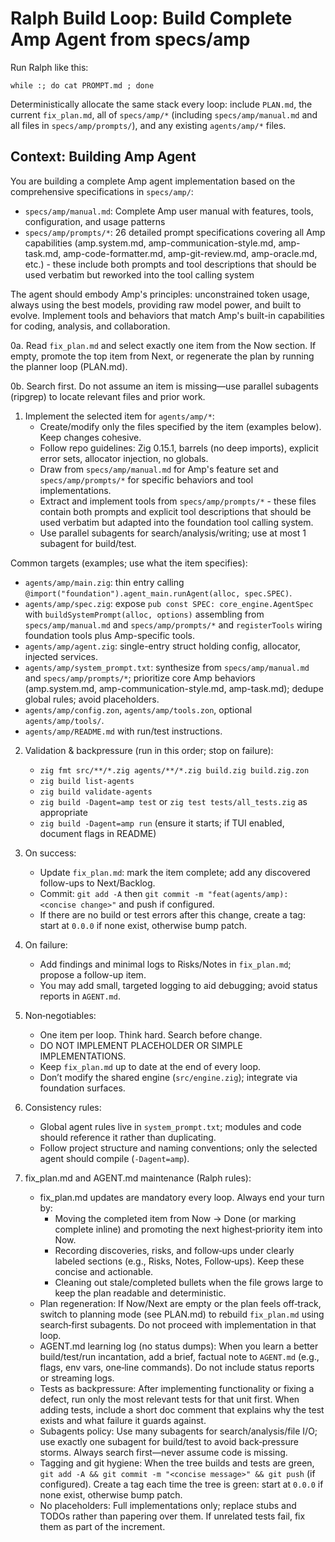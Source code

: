 # Ralph Build Loop: Build Complete Amp Agent from specs/amp

Run Ralph like this:

```
while :; do cat PROMPT.md ; done
```

Deterministically allocate the same stack every loop: include `PLAN.md`, the current `fix_plan.md`, all of `specs/amp/*` (including `specs/amp/manual.md` and all files in `specs/amp/prompts/`), and any existing `agents/amp/*` files.

## Context: Building Amp Agent

You are building a complete Amp agent implementation based on the comprehensive specifications in `specs/amp/`:

- `specs/amp/manual.md`: Complete Amp user manual with features, tools, configuration, and usage patterns
- `specs/amp/prompts/*`: 26 detailed prompt specifications covering all Amp capabilities (amp.system.md, amp-communication-style.md, amp-task.md, amp-code-formatter.md, amp-git-review.md, amp-oracle.md, etc.) - these include both prompts and tool descriptions that should be used verbatim but reworked into the tool calling system

The agent should embody Amp's principles: unconstrained token usage, always using the best models, providing raw model power, and built to evolve. Implement tools and behaviors that match Amp's built-in capabilities for coding, analysis, and collaboration.

0a. Read `fix_plan.md` and select exactly one item from the Now section. If empty, promote the top item from Next, or regenerate the plan by running the planner loop (PLAN.md).

0b. Search first. Do not assume an item is missing—use parallel subagents (ripgrep) to locate relevant files and prior work.

1. Implement the selected item for `agents/amp/*`:
   - Create/modify only the files specified by the item (examples below). Keep changes cohesive.
   - Follow repo guidelines: Zig 0.15.1, barrels (no deep imports), explicit error sets, allocator injection, no globals.
   - Draw from `specs/amp/manual.md` for Amp's feature set and `specs/amp/prompts/*` for specific behaviors and tool implementations.
   - Extract and implement tools from `specs/amp/prompts/*` - these files contain both prompts and explicit tool descriptions that should be used verbatim but adapted into the foundation tool calling system.
   - Use parallel subagents for search/analysis/writing; use at most 1 subagent for build/test.

Common targets (examples; use what the item specifies):
- `agents/amp/main.zig`: thin entry calling `@import("foundation").agent_main.runAgent(alloc, spec.SPEC)`.
- `agents/amp/spec.zig`: expose `pub const SPEC: core_engine.AgentSpec` with `buildSystemPrompt(alloc, options)` assembling from `specs/amp/manual.md` and `specs/amp/prompts/*` and `registerTools` wiring foundation tools plus Amp-specific tools.
- `agents/amp/agent.zig`: single-entry struct holding config, allocator, injected services.
- `agents/amp/system_prompt.txt`: synthesize from `specs/amp/manual.md` and `specs/amp/prompts/*`; prioritize core Amp behaviors (amp.system.md, amp-communication-style.md, amp-task.md); dedupe global rules; avoid placeholders.
- `agents/amp/config.zon`, `agents/amp/tools.zon`, optional `agents/amp/tools/`.
- `agents/amp/README.md` with run/test instructions.

2. Validation & backpressure (run in this order; stop on failure):
   - `zig fmt src/**/*.zig agents/**/*.zig build.zig build.zig.zon`
   - `zig build list-agents`
   - `zig build validate-agents`
   - `zig build -Dagent=amp test` or `zig test tests/all_tests.zig` as appropriate
   - `zig build -Dagent=amp run` (ensure it starts; if TUI enabled, document flags in README)

3. On success:
   - Update `fix_plan.md`: mark the item complete; add any discovered follow-ups to Next/Backlog.
   - Commit: `git add -A` then `git commit -m "feat(agents/amp): <concise change>"` and push if configured.
   - If there are no build or test errors after this change, create a tag: start at `0.0.0` if none exist, otherwise bump patch.

4. On failure:
   - Add findings and minimal logs to Risks/Notes in `fix_plan.md`; propose a follow-up item.
   - You may add small, targeted logging to aid debugging; avoid status reports in `AGENT.md`.

5. Non‑negotiables:
   - One item per loop. Think hard. Search before change.
   - DO NOT IMPLEMENT PLACEHOLDER OR SIMPLE IMPLEMENTATIONS.
   - Keep `fix_plan.md` up to date at the end of every loop.
   - Don’t modify the shared engine (`src/engine.zig`); integrate via foundation surfaces.

6. Consistency rules:
   - Global agent rules live in `system_prompt.txt`; modules and code should reference it rather than duplicating.
   - Follow project structure and naming conventions; only the selected agent should compile (`-Dagent=amp`).

7. fix_plan.md and AGENT.md maintenance (Ralph rules):
   - fix_plan.md updates are mandatory every loop. Always end your turn by:
     - Moving the completed item from Now → Done (or marking complete inline) and promoting the next highest‑priority item into Now.
     - Recording discoveries, risks, and follow‑ups under clearly labeled sections (e.g., Risks, Notes, Follow‑ups). Keep these concise and actionable.
     - Cleaning out stale/completed bullets when the file grows large to keep the plan readable and deterministic.
   - Plan regeneration: If Now/Next are empty or the plan feels off‑track, switch to planning mode (see PLAN.md) to rebuild `fix_plan.md` using search‑first subagents. Do not proceed with implementation in that loop.
   - AGENT.md learning log (no status dumps): When you learn a better build/test/run incantation, add a brief, factual note to `AGENT.md` (e.g., flags, env vars, one‑line commands). Do not include status reports or streaming logs.
   - Tests as backpressure: After implementing functionality or fixing a defect, run only the most relevant tests for that unit first. When adding tests, include a short doc comment that explains why the test exists and what failure it guards against.
   - Subagents policy: Use many subagents for search/analysis/file I/O; use exactly one subagent for build/test to avoid back‑pressure storms. Always search first—never assume code is missing.
   - Tagging and git hygiene: When the tree builds and tests are green, `git add -A && git commit -m "<concise message>" && git push` (if configured). Create a tag each time the tree is green: start at `0.0.0` if none exist, otherwise bump patch.
   - No placeholders: Full implementations only; replace stubs and TODOs rather than papering over them. If unrelated tests fail, fix them as part of the increment.
